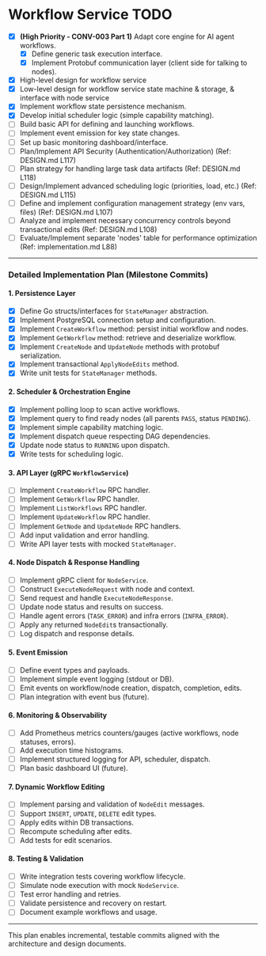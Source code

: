 # Workflow Service TODO

*   [x] **(High Priority - CONV-003 Part 1)** Adapt core engine for AI agent workflows.
    *   [x] Define generic task execution interface.
    *   [x] Implement Protobuf communication layer (client side for talking to nodes).
*   [x] High-level design for workflow service
*   [x] Low-level design for workflow service state machine & storage, & interface with node service
*   [x] Implement workflow state persistence mechanism.
*   [x] Develop initial scheduler logic (simple capability matching).
*   [ ] Build basic API for defining and launching workflows.
*   [ ] Implement event emission for key state changes.
*   [ ] Set up basic monitoring dashboard/interface.
*   [ ] Plan/Implement API Security (Authentication/Authorization) (Ref: DESIGN.md L117)
*   [ ] Plan strategy for handling large task data artifacts (Ref: DESIGN.md L118)
*   [ ] Design/Implement advanced scheduling logic (priorities, load, etc.) (Ref: DESIGN.md L115)
*   [ ] Define and implement configuration management strategy (env vars, files) (Ref: DESIGN.md L107)
*   [ ] Analyze and implement necessary concurrency controls beyond transactional edits (Ref: DESIGN.md L108)
*   [ ] Evaluate/Implement separate 'nodes' table for performance optimization (Ref: implementation.md L88)
---

### Detailed Implementation Plan (Milestone Commits)

#### 1. Persistence Layer
- [x] Define Go structs/interfaces for `StateManager` abstraction.
- [x] Implement PostgreSQL connection setup and configuration.
- [x] Implement `CreateWorkflow` method: persist initial workflow and nodes.
- [x] Implement `GetWorkflow` method: retrieve and deserialize workflow.
- [x] Implement `CreateNode` and `UpdateNode` methods with protobuf serialization.
- [x] Implement transactional `ApplyNodeEdits` method.
- [x] Write unit tests for `StateManager` methods.

#### 2. Scheduler & Orchestration Engine
- [x] Implement polling loop to scan active workflows.
- [x] Implement query to find ready nodes (all parents `PASS`, status `PENDING`).
- [x] Implement simple capability matching logic.
- [x] Implement dispatch queue respecting DAG dependencies.
- [x] Update node status to `RUNNING` upon dispatch.
- [x] Write tests for scheduling logic.

#### 3. API Layer (gRPC `WorkflowService`)
- [ ] Implement `CreateWorkflow` RPC handler.
- [ ] Implement `GetWorkflow` RPC handler.
- [ ] Implement `ListWorkflows` RPC handler.
- [ ] Implement `UpdateWorkflow` RPC handler.
- [ ] Implement `GetNode` and `UpdateNode` RPC handlers.
- [ ] Add input validation and error handling.
- [ ] Write API layer tests with mocked `StateManager`.

#### 4. Node Dispatch & Response Handling
- [ ] Implement gRPC client for `NodeService`.
- [ ] Construct `ExecuteNodeRequest` with node and context.
- [ ] Send request and handle `ExecuteNodeResponse`.
- [ ] Update node status and results on success.
- [ ] Handle agent errors (`TASK_ERROR`) and infra errors (`INFRA_ERROR`).
- [ ] Apply any returned `NodeEdit`s transactionally.
- [ ] Log dispatch and response details.

#### 5. Event Emission
- [ ] Define event types and payloads.
- [ ] Implement simple event logging (stdout or DB).
- [ ] Emit events on workflow/node creation, dispatch, completion, edits.
- [ ] Plan integration with event bus (future).

#### 6. Monitoring & Observability
- [ ] Add Prometheus metrics counters/gauges (active workflows, node statuses, errors).
- [ ] Add execution time histograms.
- [ ] Implement structured logging for API, scheduler, dispatch.
- [ ] Plan basic dashboard UI (future).

#### 7. Dynamic Workflow Editing
- [ ] Implement parsing and validation of `NodeEdit` messages.
- [ ] Support `INSERT`, `UPDATE`, `DELETE` edit types.
- [ ] Apply edits within DB transactions.
- [ ] Recompute scheduling after edits.
- [ ] Add tests for edit scenarios.

#### 8. Testing & Validation
- [ ] Write integration tests covering workflow lifecycle.
- [ ] Simulate node execution with mock `NodeService`.
- [ ] Test error handling and retries.
- [ ] Validate persistence and recovery on restart.
- [ ] Document example workflows and usage.

---

This plan enables incremental, testable commits aligned with the architecture and design documents.
